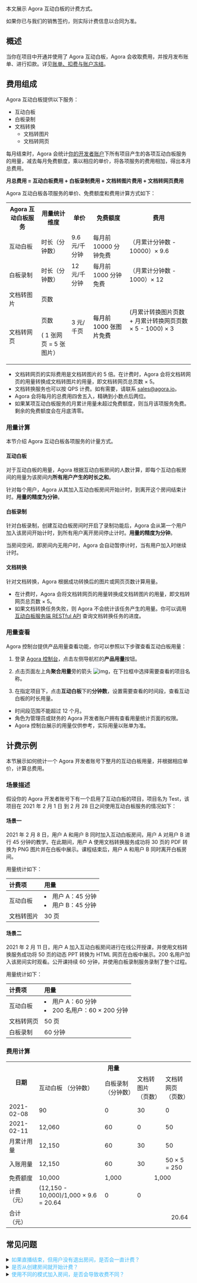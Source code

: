 本文展示 Agora 互动白板的计费方式。

<div class="alert note">如果你已与我们的销售签约，则实际计费信息以合同为准。</div>

## 概述

当你在项目中开通并使用了 Agora 互动白板，Agora 会收取费用，并按月发布账单、进行扣款。详见[账单、扣费与账户冻结](https://docs.agora.io/cn/faq/billing_account)。

## 费用组成

Agora 互动白板提供以下服务：

- 互动白板
- 白板录制
- 文档转换
  - 文档转图片
  - 文档转网页

每月结束时，Agora 会统计[你的开发者账户](https://console.agora.io/)下所有项目产生的各项互动白板服务的用量，减去每月免费额度，乘以相应的单价，将各项服务的费用相加，得出本月总费用。

**月总费用 = 互动白板费用 + 白板录制费用 + 文档转图片费用 + 文档转网页费用**

Agora 互动白板各项服务的单价、免费额度和费用计算方式如下：

<html>
    <head>
        <title></title>
    </head>
    <body>
        <div class="table-wrap">
            <table class="wrapped confluenceTable">
                <colgroup>
                    <col>
                    <col>
                    <col>
                    <col>
                    <col>
                </colgroup>
                <tbody>
                    <tr>
                        <th class="confluenceTh">
                            Agora 互动白板服务
                        </th>
                        <th class="confluenceTh">
                            <span>用量统计维度</span>
                        </th>
                        <th colspan="1" class="confluenceTh">
                            单价
                        </th>
                        <th colspan="1" class="confluenceTh">
                            免费额度
                        </th>
                        <th colspan="1" class="confluenceTh">
                            费用
                        </th>
                    </tr>
                    <tr>
                        <td class="confluenceTd">
                            互动白板
                        </td>
                        <td class="confluenceTd">
                            <span class="inline-comment-marker" data-ref="d806330e-d051-4722-96ac-763b59a4eb01">时长（分钟数）</span>
                        </td>
                        <td colspan="1" class="confluenceTd">
                            9.6 元/千分钟
                        </td>
                        <td colspan="1" class="confluenceTd">
                            每月前 10000 分钟免费
                        </td>
                        <td colspan="1" class="confluenceTd">
                            （月累计分钟数 - 10000）× <span>9.6</span>
                        </td>
                    </tr>
                    <tr>
                        <td class="confluenceTd">
                            白板录制
                        </td>
                        <td class="confluenceTd">
                            <span>时长（分钟数）</span>
                        </td>
                        <td colspan="1" class="confluenceTd">
                            12 <span>元/千分钟</span>
                        </td>
                        <td colspan="1" class="confluenceTd">
                            <span>每月前 1000 分钟免费</span>
                        </td>
                        <td colspan="1" class="confluenceTd">
                            <span>（月累计分钟数 - 1000）</span><span>×</span> <span>12</span>
                        </td>
                    </tr>
                    <tr>
                        <td class="confluenceTd">
                            文档转图片
                        </td>
                        <td class="confluenceTd">
                            页数
                        </td>
                        <td rowspan="2" class="confluenceTd">
                            3 元/千页
                        </td>
                        <td rowspan="2" class="confluenceTd">
                            <p>
                                <span style="color: rgb(0,0,0);">每月前 1000 张图片免费</span>
                            </p>
                        </td>
                        <td rowspan="2" class="confluenceTd">
                            <p>
                                (月累计转换图片页数 + <span style="letter-spacing: 0.0px;">月累计转换网页页数 <span>× 5 - 1000) <span>×</span> <span>3</span></span></span>
                            </p>
                            <p>
                                <br>
                            </p>
                        </td>
                    </tr>
                    <tr>
                        <td colspan="1" class="confluenceTd">
                            文档转网页
                        </td>
                        <td colspan="1" class="confluenceTd">
                            <p>
                                页数
                            </p>
                            <p>
                                <span>( 1 张网页 = 5 张图片）</span>
                            </p>
                        </td>
                    </tr>
                </tbody>
            </table>
        </div>
    </body>
</html>

<div class="alert note"><ul>
	<li>文档转网页的实际费用是文档转图片的 5 倍。在计费时，Agora 会将文档转网页的用量转换成文档转图片的用量，即文档转网页总页数 × 5。</li>
	<li>文档转换服务也可以按 QPS 计费。如有需要，请联系 <a href="mailto:sales@agora.io">sales@agora.io</a >。</li>
	<li>Agora 会将每月的总费用四舍五入，精确到小数点后两位。</li>
	<li>如果某项互动白板服务的月累计用量未超过免费额度，则当月该项服务免费。剩余的免费额度会在月底清零。</li></ul></div>

### 用量计算

本节介绍 Agora 互动白板各项服务的计量方式。

#### 互动白板

对于互动白板的用量，Agora 根据互动白板房间的人数计算，即每个互动白板房间的用量为该房间内**所有用户产生的时长之和**。

针对每个用户，Agora 从其加入互动白板房间开始计时，到离开这个房间结束计时。**用量的精度为分钟**。

#### 白板录制

针对白板录制，创建互动白板房间时开启了录制功能后，Agora 会从第一个用户加入该房间开始计时，到所有用户离开房间停止计时。**用量的精度为分钟**。

<div class="alert note">当房间空闲，即房间内无用户时，Agora 会自动暂停计时，当有用户加入时继续计时。</div>

#### 文档转换

针对文档转换，Agora 根据成功转换后的图片或网页页数计算用量。

<div class="alert note"><ul>
	<li>在计费时，Agora 会将文档转网页的用量转换成文档转图片的用量，即文档转网页总页数 × 5。</li>
	<li>如果文档转换任务失败，则 Agora 不会统计该任务产生的用量。你可以调用<a href="/cn/whiteboard/whiteboard_file_conversion?platform=RESTful#查询转换任务的进度（get）">互动白板服务端 RESTful API</a > 查询文档转换任务的进度。</li></ul></div>

### 用量查看

Agora 控制台提供产品用量查看功能，你可以参照以下步骤查看互动白板用量：

1. 登录 [Agora 控制台](https://console.agora.io/)，点击左侧导航栏的**产品用量**按钮。

2. 点击页面左上角**聚合用量**旁的箭头 ![img](https://web-cdn.agora.io/docs-files/1607311735894)，在下拉框中选择需要查看的项目名称。

3. 在指定项目下，点击**互动白板**下的**分钟数**，设置需要查看的时间段，查看互动白板的时长用量。

<div class="alert note"><ul>
	<li>时间段范围不能超过 12 个月。</li>
	<li>角色为管理员或财务的 Agora 开发者账户拥有查看用量统计页面的权限。</li>
	<li>Agora 控制台展示的用量仅供参考，实际用量以账单为准。</li></ul></div>

## 计费示例

本节展示如何统计一个 Agora 开发者账号下整月的互动白板用量，并根据相应单价，计算总费用。

### 场景描述

假设你的 Agora 开发者账号下有一个启用了互动白板的项目，项目名为 Test，该项目在 2021 年 2 月 1 日 到 2 月 28 日之间使用互动白板服务的情况如下：

#### 场景一

2021 年 2 月 8 日，用户 A 和用户 B 同时加入互动白板房间，用户 A 对用户 B 进行 45 分钟的教学。在此期间，用户 A 使用文档转换服务成功将 30 页的 PDF 转换为 PNG 图片并在白板中展示。课程结束后，用户 A 和用户 B 同时离开白板房间。

用量统计如下：

| 计费项     | 用量                                    |
| :--------- | :-------------------------------------- |
| 互动白板   | <li>用户 A：45 分钟 <li>用户 B：45 分钟 |
| 文档转图片 | 30 页                                   |

#### 场景二

2021 年 2 月 11 日，用户 A 加入互动白板房间进行在线公开授课，并使用文档转换服务成功将 50 页的动态 PPT 转换为 HTML 网页在白板中展示。200 名用户加入该房间实时观看。公开课持续 60 分钟，并使用白板录制服务录制了整个过程。

用量统计如下：

| 计费项     | 用量                                              |
| :--------- | :------------------------------------------------ |
| 互动白板   | <li>用户 A：60 分钟 <li>200 名用户：60 × 200 分钟 |
| 文档转网页 | 50 页                                             |
| 白板录制   | 60 分钟                                           |

### 费用计算

<html>
    <head>
        <title></title>
    </head>
    <body>
        <div class="table-wrap">
            <table class="wrapped confluenceTable">
                <colgroup>
                    <col>
                    <col>
                    <col>
                    <col>
                    <col>
                </colgroup>
                <tbody>
                    <tr>
                        <th rowspan="2" class="confluenceTh">
                            日期
                        </th>
                        <th colspan="4" class="confluenceTh">
                            用量
                        </th>
                    </tr>
                    <tr>
                        <td colspan="1" class="confluenceTd">
                            互动白板 （分钟数）
                        </td>
                        <td class="confluenceTd">
                            白板录制 （分钟数）
                        </td>
                        <td class="confluenceTd">
                            文档转图片（页数）
                        </td>
                        <td colspan="1" class="confluenceTd">
                            文档转网页（页数）
                        </td>
                    </tr>
                    <tr>
                        <td class="confluenceTd">
                            2021-02-08
                        </td>
                        <td colspan="1" class="confluenceTd">
                            90
                        </td>
                        <td class="confluenceTd">
                            0
                        </td>
                        <td class="confluenceTd">
                            30
                        </td>
                        <td colspan="1" class="confluenceTd">
                            0
                        </td>
                    </tr>
                    <tr>
                        <td colspan="1" class="confluenceTd">
                            2021-02-11
                        </td>
                        <td colspan="1" class="confluenceTd">
                            12,060
                        </td>
                        <td colspan="1" class="confluenceTd">
                            60
                        </td>
                        <td colspan="1" class="confluenceTd">
                            0
                        </td>
                        <td colspan="1" class="confluenceTd">
                            50
                        </td>
                    </tr>
                    <tr>
                        <td colspan="1" class="confluenceTd">
                            月累计用量
                        </td>
                        <td colspan="1" class="confluenceTd">
                            12,150
                        </td>
                        <td colspan="1" class="confluenceTd">
                            60
                        </td>
                        <td colspan="1" class="confluenceTd">
                            30
                        </td>
                        <td colspan="1" class="confluenceTd">
                            <span>50</span>
                        </td>
                    </tr>
                    <tr>
                        <td colspan="1" class="confluenceTd">
                            入账用量
                        </td>
                        <td colspan="1" class="confluenceTd">
                            <span>12,150</span>
                        </td>
                        <td colspan="1" class="confluenceTd">
                            <span>60</span>
                        </td>
                        <td colspan="1" class="confluenceTd">
                            <span>30</span>
                        </td>
                        <td colspan="1" class="confluenceTd">
                            <span>50 <span>× 5 = 250</span></span>
                        </td>
                    </tr>
                    <tr>
                        <td colspan="1" class="confluenceTd">
                            免费额度
                        </td>
                        <td colspan="1" class="confluenceTd">
                            <span class="inline-comment-marker" data-ref="4f39e4e5-9829-4e12-aaf0-d97b137ddbe8">10,000</span>
                        </td>
                        <td colspan="1" class="confluenceTd">
                            1,000
                        </td>
                        <td colspan="2" style="text-align: center;" class="confluenceTd">
                            1,000
                        </td>
                    </tr>
                    <tr>
                        <td colspan="1" class="confluenceTd">
                            计费（元）
                        </td>
                        <td colspan="1" class="confluenceTd">
                            <span>(12,150 - <span><span class="inline-comment-marker" data-ref="1d5317e1-b86e-4336-a320-b7abaae269b6">10,000</span>)/<span class="inline-comment-marker" data-ref="5babcb2e-dfe5-444a-85d9-4407fe57f4d3">1,000</span> <span>× <span>9.6 = 20.64</span></span></span></span>
                        </td>
                        <td colspan="1" class="confluenceTd">
                            0
                        </td>
                        <td colspan="2" class="confluenceTd">
                            0
                        </td>
                    </tr>
                    <tr>
                        <td colspan="1" class="confluenceTd">
                            合计（元）
                        </td>
                        <td colspan="4" style="text-align: right;" class="confluenceTd">
                            <span>20.64</span>
                        </td>
                    </tr>
                </tbody>
            </table>
        </div>
    </body>
</html>

## 常见问题

<details><summary><font color="#3ab7f8">如果直播结束，但用户没有退出房间，是否会一直计费？</font></summary>
会计费，因为白板底层只根据是否有活跃长连接来计算用量。因此，为避免产生额外费用，Agora 建议：
<ul>
	<li>在用户离开房间时，调用 <code>disconnect()</code> 断开与当前房间的连接，并确保收到 <code>onPhaseChanged(disconnected)</code> 回调。</li>
	<li>直播结束时在 app 服务端调用 <a href="https://docs.agora.io/cn/whiteboard/whiteboard_room_management?platform=RESTful#%E5%B0%81%E7%A6%81%E6%88%BF%E9%97%B4-%EF%BC%88patch%EF%BC%89">封禁房间 （PATCH）API</a > 强制所有人退出房间。</li>
</ul>
</details>

<details><summary><font color="#3ab7f8">是否从创建房间就开始计费？</font></summary>
不是，创建的房间中没有用户时不计时，因此不会产生费用。
</details>

<details><summary><font color="#3ab7f8">使用不同的模式加入房间，是否会导致收费不同？</font></summary>
不会，无论用户是以互动模式还是订阅模式加入房间，其产生的用量和单价都一样。
</details>
